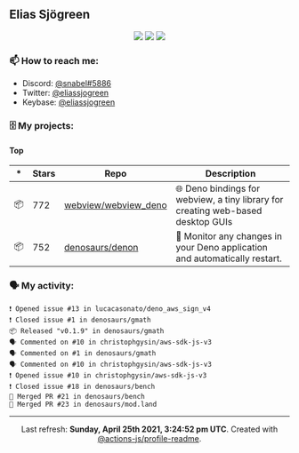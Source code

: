 ## Elias Sjögreen

<p align="center">
  <img src="https://img.shields.io/badge/🎂-dec. 2003-success" />
  <img src="https://img.shields.io/badge/🌎-Stockholm-informational" />
  <img src="https://img.shields.io/badge/👦-He/Him-informational" />
</p>

### 📫 How to reach me:

- Discord: [@snabel#5886](https://discord.com/users/267978757799673866)
- Twitter: [@eliassjogreen](https://twitter.com/eliassjogreen)
- Keybase: [@eliassjogreen](https://keybase.io/eliassjogreen)

### 🗄 My projects:

#### Top
|*|Stars|Repo|Description|
|---|---|---|---|
| 📦 | 772 | [webview/webview_deno](https://github.com/webview/webview_deno) | 🌐 Deno bindings for webview, a tiny library for creating web-based desktop GUIs |
| 📦 | 752 | [denosaurs/denon](https://github.com/denosaurs/denon) | 👀 Monitor any changes in your Deno application and automatically restart. |

### 🗣 My activity:

```
❗️ Opened issue #13 in lucacasonato/deno_aws_sign_v4
❗️ Closed issue #1 in denosaurs/gmath
📦 Released "v0.1.9" in denosaurs/gmath
🗣 Commented on #10 in christophgysin/aws-sdk-js-v3
🗣 Commented on #1 in denosaurs/gmath
🗣 Commented on #10 in christophgysin/aws-sdk-js-v3
❗️ Opened issue #10 in christophgysin/aws-sdk-js-v3
❗️ Closed issue #18 in denosaurs/bench
🎉 Merged PR #21 in denosaurs/bench
🎉 Merged PR #23 in denosaurs/mod.land
```

------------
<p align="center">Last refresh: <b>Sunday, April 25th 2021, 3:24:52 pm UTC</b>. Created with <a href=https://github.com/marketplace/actions/profile-readme>@actions-js/profile-readme</a>.</p>
